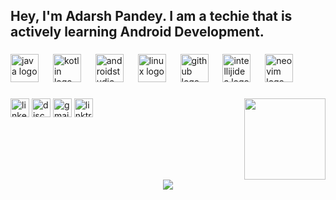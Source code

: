 <h2 align="left">Hey, I'm Adarsh Pandey. I am a techie that is actively learning Android Development.</h2>

###

<div align="left">
  <img src="https://skillicons.dev/icons?i=java" height="45" alt="java logo"  />
  <img width="15" />
  <img src="https://skillicons.dev/icons?i=kotlin" height="45" alt="kotlin logo"  />
  <img width="15" />
  <img src="https://skillicons.dev/icons?i=androidstudio" height="45" alt="androidstudio logo"  />
  <img width="15" />
  <img src="https://skillicons.dev/icons?i=linux" height="45" alt="linux logo"  />
  <img width="15" />
  <img src="https://skillicons.dev/icons?i=github" height="45" alt="github logo"  />
  <img width="15" />
  <img src="https://skillicons.dev/icons?i=idea" height="45" alt="intellijidea logo"  />
  <img width="15" />
  <img src="https://skillicons.dev/icons?i=neovim" height="45" alt="neovim logo"  />
</div>

###

<img align="right" height="130" src="https://i.gifer.com/3AyY.gif"  />


###

<div align="left">
  <img src="https://img.shields.io/static/v1?message=LinkedIn&logo=linkedin&label=&color=0077B5&logoColor=white&labelColor=&style=for-the-badge" height="30" alt="linkedin logo"  />
  <img src="https://img.shields.io/static/v1?message=Discord&logo=discord&label=&color=7289DA&logoColor=white&labelColor=&style=for-the-badge" height="30" alt="discord logo"  />
  <img src="https://img.shields.io/static/v1?message=Gmail&logo=gmail&label=&color=D14836&logoColor=white&labelColor=&style=for-the-badge" height="30" alt="gmail logo"  />
  <img src="https://img.shields.io/static/v1?message=Linktree&logo=linktree&label=&color=1de9b6&logoColor=white&labelColor=&style=for-the-badge" height="30" alt="linktree logo"  />
</div>

###

<br clear="both">

<div align="center">
  <img src="https://profile-counter.glitch.me/adarshpandey18/count.svg?"  />
</div>

###
